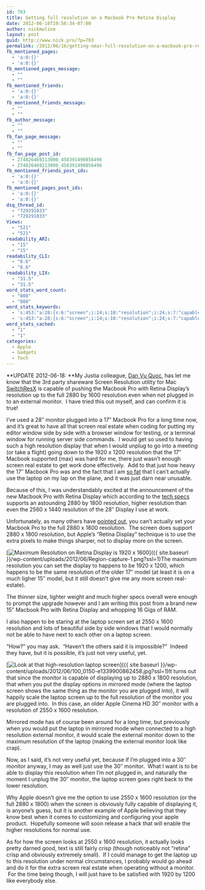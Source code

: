 ```yaml
---
id: 703
title: Getting full resolution on a Macbook Pro Retina Display
date: 2012-06-16T19:56:34-07:00
author: nickmoline
layout: post
guid: http://www.nick.pro/?p=703
permalink: /2012/06/16/getting-near-full-resolution-on-a-macbook-pro-retina-display/
fb_mentioned_pages:
  - 'a:0:{}'
  - 'a:0:{}'
fb_mentioned_pages_message:
  - ""
  - ""
fb_mentioned_friends:
  - 'a:0:{}'
  - 'a:0:{}'
fb_mentioned_friends_message:
  - ""
  - ""
fb_author_message:
  - ""
  - ""
fb_fan_page_message:
  - ""
  - ""
fb_fan_page_post_id:
  - 274826469213000_458391490856496
  - 274826469213000_458391490856496
fb_mentioned_friends_post_ids:
  - 'a:0:{}'
  - 'a:0:{}'
fb_mentioned_pages_post_ids:
  - 'a:0:{}'
  - 'a:0:{}'
dsq_thread_id:
  - "729291033"
  - "729291033"
Views:
  - "521"
  - "521"
readability_ARI:
  - "15"
  - "15"
readability_CLI:
  - "8.6"
  - "8.6"
readability_LIX:
  - "31.5"
  - "31.5"
word_stats_word_count:
  - "808"
  - "808"
word_stats_keywords:
  - 's:453:"a:28:{s:6:"screen";i:14;s:10:"resolution";i:24;s:7:"capable";i:3;s:7:"macbook";i:7;s:6:"retina";i:5;s:4:"full";i:4;i:2880;i:6;i:1600;i:5;s:7:"plugged";i:6;s:8:"external";i:4;s:7:"monitor";i:13;s:4:"time";i:3;s:4:"real";i:4;s:6:"estate";i:4;s:6:"window";i:3;s:4:"side";i:5;s:7:"display";i:9;i:1920;i:3;i:1200;i:3;s:4:"just";i:6;s:8:"actually";i:3;s:6:"laptop";i:9;i:1800;i:5;s:6:"higher";i:3;i:2550;i:4;s:8:"mirrored";i:3;s:4:"mode";i:3;s:5:"apple";i:4;}";'
  - 's:453:"a:28:{s:6:"screen";i:14;s:10:"resolution";i:24;s:7:"capable";i:3;s:7:"macbook";i:7;s:6:"retina";i:5;s:4:"full";i:4;i:2880;i:6;i:1600;i:5;s:7:"plugged";i:6;s:8:"external";i:4;s:7:"monitor";i:13;s:4:"time";i:3;s:4:"real";i:4;s:6:"estate";i:4;s:6:"window";i:3;s:4:"side";i:5;s:7:"display";i:9;i:1920;i:3;i:1200;i:3;s:4:"just";i:6;s:8:"actually";i:3;s:6:"laptop";i:9;i:1800;i:5;s:6:"higher";i:3;i:2550;i:4;s:8:"mirrored";i:3;s:4:"mode";i:3;s:5:"apple";i:4;}";'
word_stats_cached:
  - "1"
  - "1"
categories:
  - Apple
  - Gadgets
  - Tech
---
```

**UPDATE 2012-06-18: **My Justia colleague, <a title="Dan Vu Quoc" href="http://www.vuquoc.com/" target="_blank">Dan Vu Quoc</a>, has let me know that the 3rd party shareware Screen Resolution utility for Mac <a href="http://www.madrau.com/download/latest/latest.html" target="_blank">SwitchResX</a> is capable of pushing the Macbook Pro with Retina Display&#8217;s resolution up to the full 2880 by 1600 resolution even when not plugged in to an external monitor.  I have tried this out myself, and can confirm it is true!

I&#8217;ve used a 28&#8243; monitor plugged into a 17&#8243; Macbook Pro for a long time now, and it&#8217;s great to have all that screen real estate when coding for putting my editor window side by side with a browser window for testing, or a terminal window for running server side commands.  I would get so used to having such a high resolution display that when I would unplug to go into a meeting (or take a flight) going down to the 1920 x 1200 resolution that the 17&#8243; Macbook supported (max) was hard for me, there just wasn&#8217;t enough screen real estate to get work done effectively.  Add to that just how heavy the 17&#8243; Macbook Pro was and the fact that I am [so fat](https://www.nick.pro/2012/06/01/weight-loss-update-and-transparency/ "Weight Loss Update and transparency") that I can&#8217;t actually use the laptop on my lap on the plane, and it was just darn near unusable.

Because of this, I was understandably excited at the announcement of the new Macbook Pro with Retina Display which according to the <a href="http://www.apple.com/macbook-pro/specs/" target="_blank">tech specs</a> supports an astounding 2880 by 1800 resolution, higher resolution than even the 2560 x 1440 resolution of the 28&#8243; Display I use at work.

Unfortunately, as many others have <a href="http://news.cnet.com/8301-33620_3-57454551-278/forget-retina-look-how-much-the-new-macbook-pro-displays/" target="_blank">pointed out</a>, you can&#8217;t actually set your Macbook Pro to the full 2880 x 1800 resolution.  The screen does support 2880 x 1800 resolution, but Apple&#8217;s &#8220;Retina Display&#8221; technique is to use the extra pixels to make things sharper, not to display more on the screen.<!--more-->

[<img class="alignright size-medium wp-image-704" title="Maximum Resolution on Retina Display is 1920 x 1600" src="{{ site.baseurl }}/wp-content/uploads/2012/06/Region-capture-1-300x185.png?fit=300%2C300&#038;ssl=1" alt="Maximum Resolution on Retina Display is 1920 x 1600" data-recalc-dims="1" />]({{ site.baseurl }}/wp-content/uploads/2012/06/Region-capture-1.png?ssl=1)The maximum resolution you can set the display to happens to be 1920 x 1200, which happens to be the same resolution of the older 17&#8243; model (at least it is on a much ligher 15&#8243; model, but it still doesn&#8217;t give me any more screen real-estate).

The thinner size, lighter weight and much higher specs overall were enough to prompt the upgrade however and I am writing this post from a brand new 15&#8243; Macbook Pro with Retina Display and whopping 16 Gigs of RAM.

I also happen to be staring at the laptop screen set at 2550 x 1600 resolution and lots of beautiful side by side windows that I would normally not be able to have next to each other on a laptop screen.

&#8220;How?&#8221; you may ask.  &#8220;Haven&#8217;t the others said it is impossible?&#8221;  Indeed they have, but it is possible, it&#8217;s just not very useful, yet.

[<img class="alignleft size-medium wp-image-705" title="Look at that high-resolution laptop screen" src="{{ site.baseurl }}/wp-content/uploads/2012/06/100_0150-e1339900862458-300x288.jpg?fit=300%2C300&#038;ssl=1" alt="Look at that high-resolution laptop screen" data-recalc-dims="1" />]({{ site.baseurl }}/wp-content/uploads/2012/06/100_0150-e1339900862458.jpg?ssl=1)It turns out that since the monitor is capable of displaying up to 2880 x 1800 resolution, that when you put the display options in mirrored mode (where the laptop screen shows the same thing as the monitor you are plugged into), it will happily scale the laptop screen up to the full resolution of the monitor you are plugged into.  In this case, an older Apple Cinema HD 30&#8243; monitor with a resolution of 2550 x 1600 resolution.

Mirrored mode has of course been around for a long time, but previously when you would put the laptop in mirrored mode when connected to a high resolution external monitor, it would scale the external monitor down to the maximum resolution of the laptop (making the external monitor look like crap).

Now, as I said, it&#8217;s not very useful yet, because if I&#8217;m plugged into a 30&#8243; monitor anyway, I may as well just use the 30&#8243; monitor.  What I want is to be able to display this resolution when I&#8217;m not plugged in, and naturally the moment I unplug the 30&#8243; monitor, the laptop screen goes right back to the lower resolution.

Why Apple doesn&#8217;t give me the option to use 2550 x 1600 resolution (or the full 2880 x 1800) when the screen is obviously fully capable of displaying it, is anyone&#8217;s guess, but it is another example of Apple believing that they know best when it comes to customizing and configuring your apple product.  Hopefully someone will soon release a hack that will enable the higher resolutions for normal use.

As for how the screen looks at 2550 x 1600 resolution, it actually looks pretty darned good, text is still fairly crisp (though noticeably not &#8220;retina&#8221; crisp and obviously extremely small).  If I could manage to get the laptop up to this resolution under normal circumstances, I probably would go ahead and do it for the extra screen real estate when operating without a monitor.  For the time being though, I will just have to be satisfied with 1920 by 1200 like everybody else.